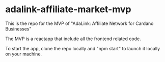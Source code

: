 # adalink-affiliate-market-mvp
This is the  repo for the MVP of "AdaLink: Affiliate Network for Cardano Businesses"

The MVP is a reactapp that include all the frontend related code.

To start the app, clone the repo locally and "npm start" to launch it locally on your machine.
